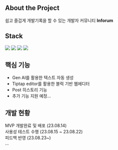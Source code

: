 ## About the Project

쉽고 즐겁게 개발기록을 할 수 있는 개발자 커뮤니티 **Inforum**

## Stack

<img src="https://img.shields.io/badge/typescript-3178C6?style=for-the-badge&logo=typescript&logoColor=white"> <img src="https://img.shields.io/badge/next.js-000000?style=for-the-badge&logo=next.js&logoColor=white"> <img src="https://img.shields.io/badge/react-61DAFB?style=for-the-badge&logo=react&logoColor=black"> <img src="https://img.shields.io/badge/tailwind-FFFFFF?style=for-the-badge&logo=tailwindcss&logoColor=#38BDF8">

## 핵심 기능

- Gen AI를 활용한 텍스트 자동 생성
- Tiptap editor를 활용한 블럭 기반 웹에디터
- Post 히스토리 기능
- 추가 기능 지원 예정...

## 개발 현황

MVP 개발완료 및 배포 (23.08.14)  
사용성 테스트 수행 (23.08.15 ~ 23.08.22)  
피드백 반영 (23.08.23~)  
...
